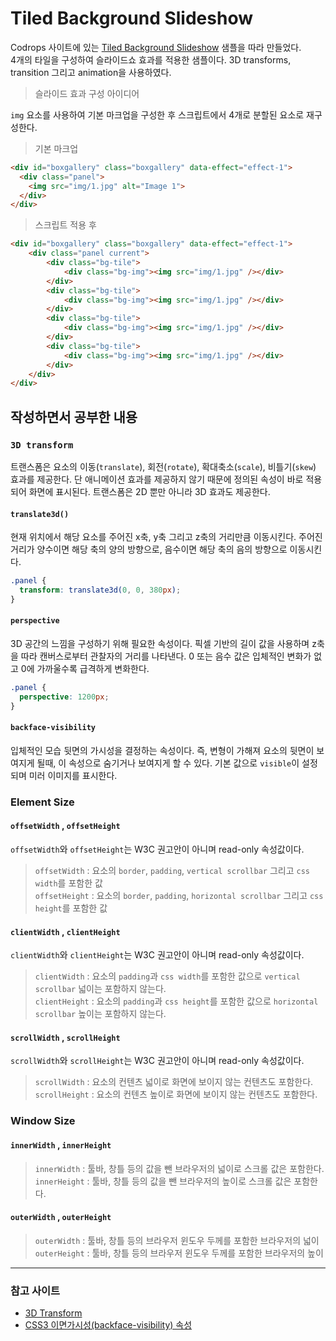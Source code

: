 # Tiled Background Slideshow  

Codrops 사이트에 있는 [Tiled Background Slideshow](https://tympanus.net/codrops/2014/06/11/how-to-create-a-tiled-background-slideshow/) 샘플을 따라 만들었다.  
4개의 타일을 구성하여 슬라이드쇼 효과를 적용한 샘플이다. 3D transforms, transition 그리고 animation을 사용하였다.  

> 슬라이드 효과 구성 아이디어  

`img` 요소를 사용하여 기본 마크업을 구성한 후 스크립트에서 4개로 분할된 요소로 재구성한다.  

> 기본 마크업  

```html  
<div id="boxgallery" class="boxgallery" data-effect="effect-1">
  <div class="panel">
    <img src="img/1.jpg" alt="Image 1">
  </div>
</div>
```  

> 스크립트 적용 후  

```html  
<div id="boxgallery" class="boxgallery" data-effect="effect-1">
	<div class="panel current">
		<div class="bg-tile">
			<div class="bg-img"><img src="img/1.jpg" /></div>
		</div>
		<div class="bg-tile">
			<div class="bg-img"><img src="img/1.jpg" /></div>
		</div>
		<div class="bg-tile">
			<div class="bg-img"><img src="img/1.jpg" /></div>
		</div>
		<div class="bg-tile">
			<div class="bg-img"><img src="img/1.jpg" /></div>
		</div>
	</div>
</div>
```  

## 작성하면서 공부한 내용  

### `3D transform`  

트랜스폼은 요소의 이동(`translate`), 회전(`rotate`), 확대축소(`scale`), 비틀기(`skew`) 효과를 제공한다. 단 애니메이션 효과를 제공하지 않기 때문에 정의된 속성이 바로 적용되어 화면에 표시된다. 트랜스폼은 2D 뿐만 아니라 3D 효과도 제공한다.  

#### `translate3d()`  

현재 위치에서 해당 요소를 주어진 x축, y축 그리고 z축의 거리만큼 이동시킨다. 주어진 거리가 양수이면 해당 축의 양의 방향으로, 음수이면 해당 축의 음의 방향으로 이동시킨다.

```css  
.panel {
  transform: translate3d(0, 0, 380px);
}
```  

#### `perspective`  

3D 공간의 느낌을 구성하기 위해 필요한 속성이다. 픽셀 기반의 길이 값을 사용하며 z축을 따라 캔버스로부터 관찰자의 거리를 나타낸다. 0 또는 음수 값은 입체적인 변화가 없고 0에 가까울수록 급격하게 변화한다.  

```css  
.panel {
  perspective: 1200px;
}
```  

#### `backface-visibility`  

입체적인 모습 뒷면의 가시성을 결정하는 속성이다. 즉, 변형이 가해져 요소의 뒷면이 보여지게 될때, 이 속성으로 숨기거나 보여지게 할 수 있다. 기본 값으로 `visible`이 설정되며 미러 이미지를 표시한다.  

### Element Size  

#### `offsetWidth` , `offsetHeight`  

`offsetWidth`와 `offsetHeight`는 W3C 권고안이 아니며 read-only 속성값이다.  
> `offsetWidth` : 요소의 `border`, `padding`, `vertical scrollbar` 그리고 `css width`를 포함한 값  
> `offsetHeight` : 요소의 `border`, `padding`, `horizontal scrollbar` 그리고 `css height`를 포함한 값  

#### `clientWidth` , `clientHeight`  

`clientWidth`와 `clientHeight`는 W3C 권고안이 아니며 read-only 속성값이다.  
> `clientWidth` : 요소의 `padding`과 `css width`를 포함한 값으로 `vertical scrollbar` 넓이는 포함하지 않는다.  
> `clientHeight` : 요소의 `padding`과 `css height`를 포함한 값으로 `horizontal scrollbar` 높이는 포함하지 않는다.  

#### `scrollWidth` , `scrollHeight`  

`scrollWidth`와 `scrollHeight`는 W3C 권고안이 아니며 read-only 속성값이다.  
> `scrollWidth` : 요소의 컨텐츠 넓이로 화면에 보이지 않는 컨텐츠도 포함한다.  
> `scrollHeight` : 요소의 컨텐츠 높이로 화면에 보이지 않는 컨텐츠도 포함한다.  

### Window Size  

#### `innerWidth` , `innerHeight`  

> `innerWidth` : 툴바, 창틀 등의 값을 뺀 브라우저의 넓이로 스크롤 값은 포함한다.  
> `innerHeight` : 툴바, 창틀 등의 값을 뺀 브라우저의 높이로 스크롤 값은 포함한다.  

#### `outerWidth` , `outerHeight`  

> `outerWidth` : 툴바, 창틀 등의 브라우저 윈도우 두께를 포함한 브라우저의 넓이  
> `outerHeight` : 툴바, 창틀 등의 브라우저 윈도우 두께를 포함한 브라우저의 높이  

---  

### 참고 사이트  

* [3D Transform](http://tcpschool.com/css/css3_transform_3Dtransform)  
* [CSS3 이면가시성(backface-visibility) 속성](http://webdir.tistory.com/431)  
